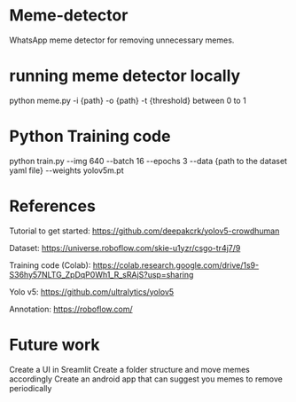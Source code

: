 # Meme-detector
WhatsApp meme detector for removing unnecessary memes.

# running meme detector locally
python meme.py -i {path} -o {path} -t {threshold} between 0 to 1

# Python Training code
python train.py --img 640 --batch 16 --epochs 3 --data {path to the dataset yaml file} --weights yolov5m.pt

# References 

Tutorial to get started: https://github.com/deepakcrk/yolov5-crowdhuman

Dataset: https://universe.roboflow.com/skie-u1yzr/csgo-tr4j7/9

Training code (Colab): https://colab.research.google.com/drive/1s9-S36hy57NLTG_ZpDqP0Wh1_R_sRAjS?usp=sharing

Yolo v5: https://github.com/ultralytics/yolov5

Annotation: https://roboflow.com/


# Future work
Create a UI in Sreamlit
Create a folder structure and move memes accordingly
Create an android app that can suggest you memes to remove periodically

